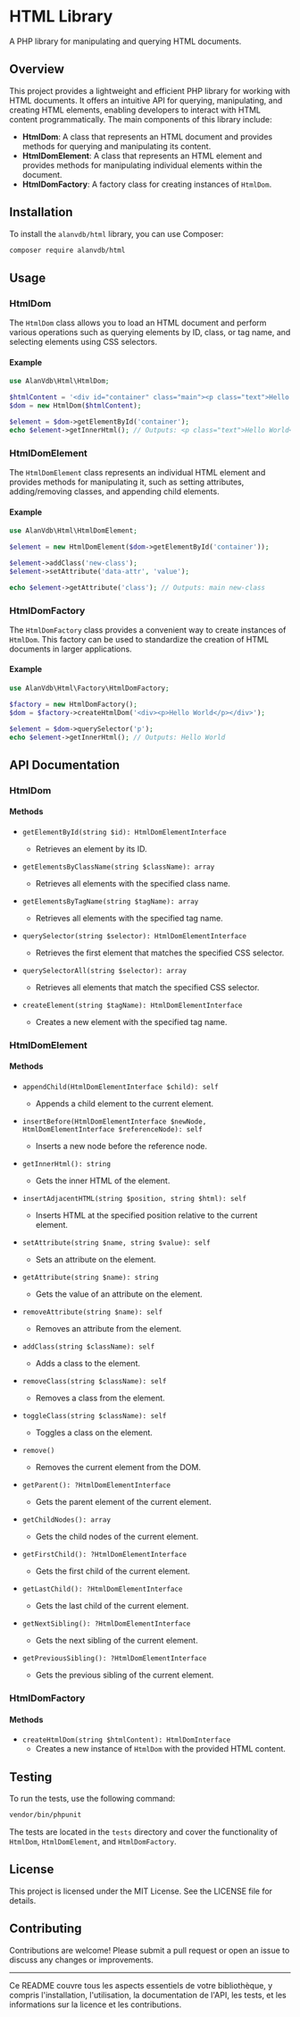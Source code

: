 # HTML Library

A PHP library for manipulating and querying HTML documents.

## Overview

This project provides a lightweight and efficient PHP library for working with HTML documents. It offers an intuitive API for querying, manipulating, and creating HTML elements, enabling developers to interact with HTML content programmatically. The main components of this library include:

- **HtmlDom**: A class that represents an HTML document and provides methods for querying and manipulating its content.
- **HtmlDomElement**: A class that represents an HTML element and provides methods for manipulating individual elements within the document.
- **HtmlDomFactory**: A factory class for creating instances of `HtmlDom`.

## Installation

To install the `alanvdb/html` library, you can use Composer:

```bash
composer require alanvdb/html
```

## Usage

### HtmlDom

The `HtmlDom` class allows you to load an HTML document and perform various operations such as querying elements by ID, class, or tag name, and selecting elements using CSS selectors.

#### Example

```php
use AlanVdb\Html\HtmlDom;

$htmlContent = '<div id="container" class="main"><p class="text">Hello World</p></div>';
$dom = new HtmlDom($htmlContent);

$element = $dom->getElementById('container');
echo $element->getInnerHtml(); // Outputs: <p class="text">Hello World</p>
```

### HtmlDomElement

The `HtmlDomElement` class represents an individual HTML element and provides methods for manipulating it, such as setting attributes, adding/removing classes, and appending child elements.

#### Example

```php
use AlanVdb\Html\HtmlDomElement;

$element = new HtmlDomElement($dom->getElementById('container'));

$element->addClass('new-class');
$element->setAttribute('data-attr', 'value');

echo $element->getAttribute('class'); // Outputs: main new-class
```

### HtmlDomFactory

The `HtmlDomFactory` class provides a convenient way to create instances of `HtmlDom`. This factory can be used to standardize the creation of HTML documents in larger applications.

#### Example

```php
use AlanVdb\Html\Factory\HtmlDomFactory;

$factory = new HtmlDomFactory();
$dom = $factory->createHtmlDom('<div><p>Hello World</p></div>');

$element = $dom->querySelector('p');
echo $element->getInnerHtml(); // Outputs: Hello World
```

## API Documentation

### HtmlDom

#### Methods

- `getElementById(string $id): HtmlDomElementInterface`
  - Retrieves an element by its ID.

- `getElementsByClassName(string $className): array`
  - Retrieves all elements with the specified class name.

- `getElementsByTagName(string $tagName): array`
  - Retrieves all elements with the specified tag name.

- `querySelector(string $selector): HtmlDomElementInterface`
  - Retrieves the first element that matches the specified CSS selector.

- `querySelectorAll(string $selector): array`
  - Retrieves all elements that match the specified CSS selector.

- `createElement(string $tagName): HtmlDomElementInterface`
  - Creates a new element with the specified tag name.

### HtmlDomElement

#### Methods

- `appendChild(HtmlDomElementInterface $child): self`
  - Appends a child element to the current element.

- `insertBefore(HtmlDomElementInterface $newNode, HtmlDomElementInterface $referenceNode): self`
  - Inserts a new node before the reference node.

- `getInnerHtml(): string`
  - Gets the inner HTML of the element.

- `insertAdjacentHTML(string $position, string $html): self`
  - Inserts HTML at the specified position relative to the current element.

- `setAttribute(string $name, string $value): self`
  - Sets an attribute on the element.

- `getAttribute(string $name): string`
  - Gets the value of an attribute on the element.

- `removeAttribute(string $name): self`
  - Removes an attribute from the element.

- `addClass(string $className): self`
  - Adds a class to the element.

- `removeClass(string $className): self`
  - Removes a class from the element.

- `toggleClass(string $className): self`
  - Toggles a class on the element.

- `remove()`
  - Removes the current element from the DOM.

- `getParent(): ?HtmlDomElementInterface`
  - Gets the parent element of the current element.

- `getChildNodes(): array`
  - Gets the child nodes of the current element.

- `getFirstChild(): ?HtmlDomElementInterface`
  - Gets the first child of the current element.

- `getLastChild(): ?HtmlDomElementInterface`
  - Gets the last child of the current element.

- `getNextSibling(): ?HtmlDomElementInterface`
  - Gets the next sibling of the current element.

- `getPreviousSibling(): ?HtmlDomElementInterface`
  - Gets the previous sibling of the current element.

### HtmlDomFactory

#### Methods

- `createHtmlDom(string $htmlContent): HtmlDomInterface`
  - Creates a new instance of `HtmlDom` with the provided HTML content.

## Testing

To run the tests, use the following command:

```bash
vendor/bin/phpunit
```

The tests are located in the `tests` directory and cover the functionality of `HtmlDom`, `HtmlDomElement`, and `HtmlDomFactory`.

## License

This project is licensed under the MIT License. See the LICENSE file for details.

## Contributing

Contributions are welcome! Please submit a pull request or open an issue to discuss any changes or improvements.

---

Ce README couvre tous les aspects essentiels de votre bibliothèque, y compris l'installation, l'utilisation, la documentation de l'API, les tests, et les informations sur la licence et les contributions.